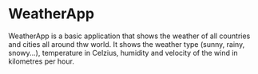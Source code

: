 # WeatherApp
WeatherApp is a basic application that shows the weather of all countries and cities all around thw world. It shows the weather type (sunny, rainy, snowy...), temperature in Celzius, humidity and velocity of the wind in kilometres per hour.
